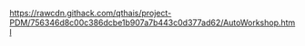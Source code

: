 https://rawcdn.githack.com/qthais/project-PDM/756346d8c00c386dcbe1b907a7b443c0d377ad62/AutoWorkshop.html
